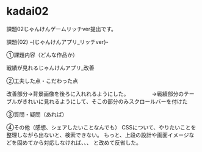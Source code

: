 # kadai02

課題02じゃんけんゲームリッチver提出です。

課題{02} -{じゃんけんアプリ_リッチver}-

①課題内容（どんな作品か）

戦績が見れるじゃんけんアプリ_改善

②工夫した点・こだわった点

改善部分→背景画像を後ろに入れれるようにした。
　　　　→戦績部分のテーブルがきれいに見れるようにして、そこの部分のみスクロールバーを付けた

③質問・疑問（あれば）

④その他（感想、シェアしたいことなんでも）
CSSについて、やりたいことを整理しながら出ないと、検索できない。
もっと、上段の設計や画面イメージなどを固めてから対応しなければ、、、
と改めて反省した。
